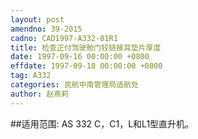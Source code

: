 ```yaml
---
layout: post
amendno: 39-2015
cadno: CAD1997-A332-01R1
title: 检查正付驾驶舱门铰链接耳垫片厚度
date: 1997-09-16 00:00:00 +0800
effdate: 1997-09-18 00:00:00 +0800
tag: A332
categories: 民航中南管理局适航处
author: 赵燕莉
---
```


##适用范围:
AS 332 C，C1，L和L1型直升机。

